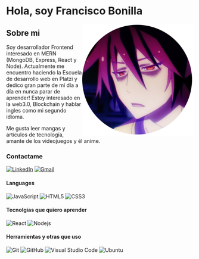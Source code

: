 
# Hola, soy Francisco Bonilla
<img align="right" width="300" height="300" src="https://github.com/fbonilla02/fbonilla02/blob/main/avatar.png?raw=true">

## Sobre mi


Soy desarrollador Frontend interesado en MERN (MongoDB, Express, React y Node).
Actualmente me encuentro haciendo la Escuela de desarrollo web en Platzi y dedico gran parte de mí día a día en nunca parar de aprender!
Estoy interesado en la web3.0, Blockchain y hablar ingles como mi segundo idioma.

Me gusta leer mangas y artículos de tecnología, amante de los videojuegos y él anime.

### Contactame
[![LinkedIn](https://img.shields.io/badge/fbonilla-black?style=flat&logo=linkedin&link=https://www.linkedin.com/in/fbonillac/)](https://www.linkedin.com/in/fbonillac/)
[![Gmail](https://img.shields.io/badge/-franciscobonillac@gmail.com-black?style=flat-square&logo=Gmail)](mailto:franciscobonillac@gmail.com)

#### Languages

![JavaScript](https://img.shields.io/badge/-JavaScript-black?style=flat-square&logo=javascript)
![HTML5](https://img.shields.io/badge/-HTML5-black?style=flat-square&logo=html5)
![CSS3](https://img.shields.io/badge/-CSS3-black?style=flat-square&logo=css3)

#### Tecnolgias que quiero aprender
![React](https://img.shields.io/badge/-React-black?style=flat-square&logo=react)
![Nodejs](https://img.shields.io/badge/-Nodejs-black?style=flat-square&logo=Node.js)

#### Herramientas y otras que uso
![Git](https://img.shields.io/badge/-Git-black?style=flat-square&logo=git)
![GitHub](https://img.shields.io/badge/-GitHub-black?style=flat-square&logo=github)
![Visual Studio Code](https://img.shields.io/badge/Visual_Studio_Code-black?style=flat-square&logo=Visual-Studio-Code)
![Ubuntu](https://img.shields.io/badge/-Ubuntu-black?style=flat-square&logo=ubuntu)

